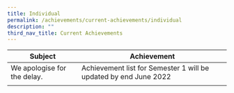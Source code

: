 ```yaml
---
title: Individual
permalink: /achievements/current-achievements/individual
description: ""
third_nav_title: Current Achievements
---
```

| Subject | Achievement |
|---|---|
|  We apologise for the delay.  | Achievement list for Semester 1 will be updated by end June 2022 |
| | | |